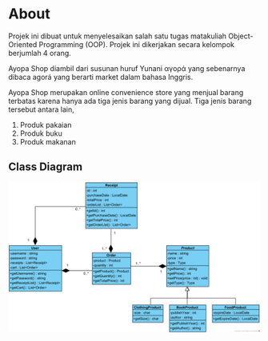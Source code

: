 # About
Projek ini dibuat untuk menyelesaikan salah satu tugas matakuliah Object-Oriented Programming (OOP).
Projek ini dikerjakan secara kelompok berjumlah 4 orang.

Ayopa Shop diambil dari susunan huruf Yunani αγορά yang sebenarnya dibaca agorá yang berarti market dalam bahasa Inggris.

Ayopa Shop merupakan online convenience store yang menjual barang terbatas karena hanya ada tiga jenis barang yang dijual.
Tiga jenis barang tersebut antara lain,
1. Produk pakaian
2. Produk buku
3. Produk makanan

## Class Diagram
![ayopa-class-diagram](.github/ayopa-class-diagram.png)